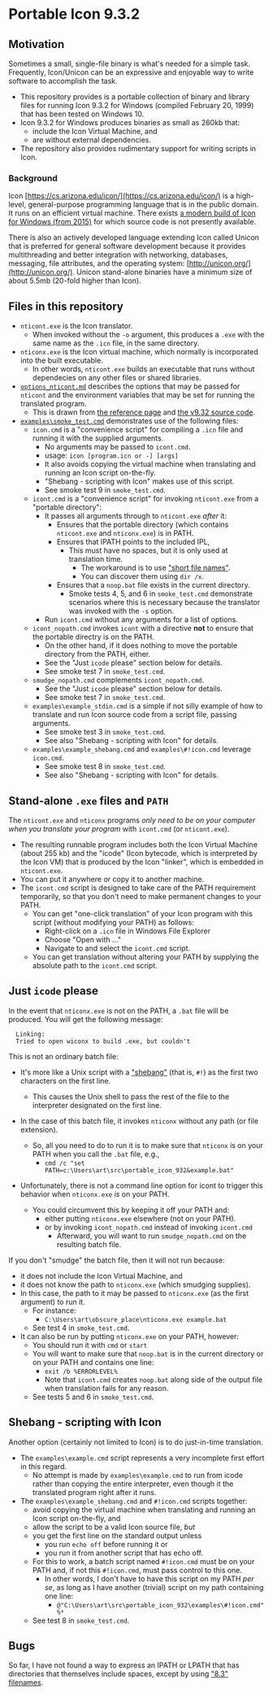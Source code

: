 # Portable Icon 9.3.2

## Motivation

Sometimes a small, single-file binary is what's needed for a simple task.  Frequently, Icon/Unicon can be an expressive and enjoyable way to write software to accomplish the task.
- This repository provides is a portable collection of binary and library files for running Icon 9.3.2 for Windows (compiled February 20, 1999) that has been tested on Windows 10.
 - Icon 9.3.2 for Windows produces binaries as small as 260kb that:
   - include the Icon Virtual Machine, and
   - are without external dependencies.
- The repository also provides rudimentary support for writing scripts in Icon.

### Background

Icon [https://cs.arizona.edu/icon/](https://cs.arizona.edu/icon/) is a high-level, general-purpose programming language that is in the public domain.  It runs on an efficient virtual machine.  There exists [a modern build of Icon for Windows (from 2015)](https://www2.cs.arizona.edu/icon/v95w.htm) for which source code is not presently available.

There is also an actively developed language extending Icon called Unicon that is preferred for general software development because it provides multithreading and better integration with networking, databases, messaging, file attributes, and the operating system: [http://unicon.org/](http://unicon.org/).  Unicon stand-alone binaries have a minimum size of about 5.5mb (20-fold higher than Icon).

## Files in this repository

- `nticont.exe` is the Icon translator.
  - When invoked without the `-o` argument, this produces a `.exe` with the same name as the `.icn` file, in the same directory.
- `nticonx.exe` is the Icon virtual machine, which normally is incorporated into the built executable.
  - In other words, `nticont.exe` builds an executable that runs without dependecies on any other files or shared libraries.
- [`options_nticont.md`](./options_nticont.md) describes the options that may be passed for `nticont` and the environment variables that may be set for running the translated program.
  - This is drawn from [the reference page](https://cs.arizona.edu/icon/refernce/icontx.htm#icont) and [the v9.32 source code](https://cs.arizona.edu/icon/ftp/packages/unix/).
- [`examples\smoke_test.cmd`](./examples/smoke_test.cmd) demonstrates use of the following files:
  - `icon.cmd` is a "convenience script" for compiling a `.icn` file and running it with the supplied arguments.
    - No arguments may be passed to `icont.cmd`.
    - usage: `icon [program.icn or -] [args]`
    - It also avoids copying the virtual machine when translating and running an Icon script on-the-fly.
    - "Shebang - scripting with Icon" makes use of this script.
    - See smoke test 9 in `smoke_test.cmd`.
  - `icont.cmd` is a "convenience script" for invoking `nticont.exe` from a "portable directory":
    - It passes all arguments through to `nticont.exe` *after* it:
      - Ensures that the portable directory (which contains `nticont.exe` and `nticonx.exe`) is in PATH.
      - Ensures that IPATH points to the included IPL,
        - This must have no spaces, but it is only used at translation time.
          - The workaround is to use ["short file names"](https://en.wikipedia.org/wiki/8.3_filename#Working_with_short_filenames_in_a_command_prompt).
          - You can discover them using `dir /x`.
      - Ensures that a `noop.bat` file exists in the current directory.
        - Smoke tests 4, 5, and 6 in `smoke_test.cmd` demonstrate scenarios where this is necessary because the translator was invoked with the `-s` option.
    - Run `icont.cmd` without any arguments for a list of options.
  - `icont_nopath.cmd` invokes `icont` with a directive **not** to ensure that the portable directry is on the PATH.
    - On the other hand, if it does nothing to move the portable directory from the PATH, either.
    - See the "Just `icode` please" section below for details.
    - See smoke test 7 in `smoke_test.cmd`.
  - `smudge_nopath.cmd` complements `icont_nopath.cmd`.
    - See the "Just `icode` please" section below for details.
    - See smoke test 7 in `smoke_test.cmd`.
  - `examples\example_stdin.cmd` is a simple if not silly example of how to translate and run Icon source code from a script file, passing arguments.
    - See smoke test 3 in `smoke_test.cmd`.
    - See also "Shebang - scripting with Icon" for details.
  - `examples\example_shebang.cmd` and `examples\#!icon.cmd` leverage `icon.cmd`.
    - See smoke test 8 in `smoke_test.cmd`.
    - See also "Shebang - scripting with Icon" for details.

## Stand-alone `.exe` files and `PATH`

The `nticont.exe` and `nticonx` programs *only need to be on your computer when you translate your program* with `icont.cmd` (or `nticont.exe`).
- The resulting runnable program includes both the Icon Virtual Machine (about 255 kb) and the "icode" (Icon bytecode, which is interpreted by the Icon VM) that is produced by the Icon "linker", which is embedded in `nticont.exe`.
- You can put it anywhere or copy it to another machine.
- The `icont.cmd` script is designed to take care of the PATH requirement temporarily, so that you don't need to make permanent changes to your PATH.
  - You can get "one-click translation" of your Icon program with this script (without modifying your PATH) as follows:
    - Right-click on a `.icn` file in Windows File Explorer
    - Choose "Open with ..."
    - Navigate to and select the `icont.cmd` script.
  - You can get translation without altering your PATH by supplying the absolute path to the `icont.cmd` script.

## Just `icode` please

In the event that `nticonx.exe` is not on the PATH, a `.bat` file will be produced.  You will get the following message:
```
  Linking:
  Tried to open wiconx to build .exe, but couldn't
```
This is not an ordinary batch file:
- It's more like a Unix script with a ["shebang"](https://en.wikipedia.org/wiki/Shebang_(Unix)) (that is, `#!`) as the first two characters on the first line.
  - This causes the Unix shell to pass the rest of the file to the interpreter designated on the first line.
- In the case of this batch file, it invokes `nticonx` without any path (or file extension).
  - So, all you need to do to run it is to make sure that `nticonx` is on your PATH when you call the `.bat` file, e.g.,
    - `cmd /c "set PATH=c:\Users\art\src\portable_icon_932&example.bat"`

- Unfortunately, there is not a command line option for icont to trigger this behavior when `nticonx.exe` *is* on your PATH.
  - You could circumvent this by keeping it off your PATH and:
    - either putting `nticonx.exe` elsewhere (not on your PATH).
    - or by invoking `icont_nopath.cmd` instead of invoking `icont.cmd`
      - Afterward, you will want to run `smudge_nopath.cmd` on the resulting batch file.

If you don't "smudge" the batch file, then it will not run because:
- it does not include the Icon Virtual Machine, and
- it does not know the path to `nticonx.exe` (which smudging supplies).
- In this case, the path to it may be passed to `nticonx.exe` (as the first argument) to run it.
  - For instance:
    - `C:\Users\art\obscure_place\nticonx.exe example.bat`
  - See test 4 in `smoke_test.cmd`.
- It can also be run by putting `nticonx.exe` on your PATH, however:
  - You should run it with `cmd` or `start`
  - You will want to make sure that `noop.bat` is in the current directory or on your PATH and contains one line:
    - `exit /b %ERRORLEVEL%`
    - Note that `icont.cmd` creates `noop.bat` along side of the output file when translation fails for any reason.
  - See tests 5 and 6 in `smoke_test.cmd`.

## Shebang - scripting with Icon

Another option (certainly not limited to Icon) is to do just-in-time translation.
- The `examples\example.cmd` script represents a very incomplete first effort in this regard.
  - No attempt is made by `examples\example.cmd` to run from icode rather than copying the entire interpreter, even though it the translated program right after it runs. 
- The `examples\example_shebang.cmd` and `#!icon.cmd` scripts together:
  - avoid copying the virtual machine when translating and running an Icon script on-the-fly, and
  - allow the script to be a valid Icon source file, *but*
  - you get the first line on the standard output unless
    - you run `echo off` before running it or
    - you run it from another script that has echo off.
  - For this to work, a batch script named `#!icon.cmd` must be on your PATH and, if not this `#!icon.cmd`, must pass control to this one.
    - In other words, I don't have to have this script on my PATH *per se*, as long as I have another (trivial) script on my path containing one line:
      - `@"C:\Users\art\src\portable_icon_932\examples\#!icon.cmd" %*`
  - See test 8 in `smoke_test.cmd`.

## Bugs

So far, I have not found a way to express an IPATH or LPATH that has directories that themselves include spaces, except by using ["8.3" filenames](https://en.wikipedia.org/wiki/8.3_filename#Working_with_short_filenames_in_a_command_prompt).

